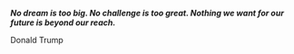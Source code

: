 _**No dream is too big. No challenge is too great. Nothing we want for our future is beyond our reach.**_

Donald Trump
